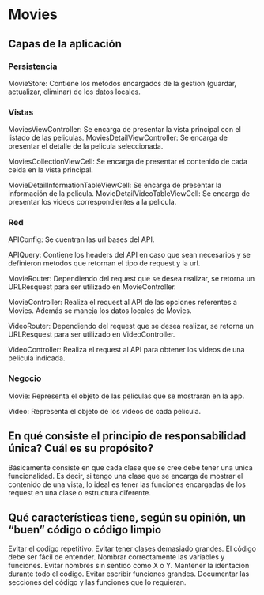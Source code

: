 # Movies

## Capas de la aplicación

### Persistencia 

MovieStore: Contiene los metodos encargados de la gestion (guardar, actualizar, eliminar) de los datos locales.

### Vistas 

MoviesViewController: Se encarga de presentar la vista principal con el listado de las peliculas.
MoviesDetailViewController: Se encarga de presentar el detalle de la pelicula seleccionada.

MoviesCollectionViewCell: Se encarga de presentar el contenido de cada celda en la vista principal.

MovieDetailInformationTableViewCell: Se encarga de presentar la información de la pelicula.
MovieDetailVideoTableViewCell: Se encarga de presentar los videos correspondientes a la pelicula.

### Red 

APIConfig: Se cuentran las url bases del API.

APIQuery: Contiene los headers del API en caso que sean necesarios y se definieron metodos que retornan el tipo de request y la url.

MovieRouter: Dependiendo del request que se desea realizar, se retorna un URLResquest para ser utilizado en MovieController.

MovieController: Realiza el request al API de las opciones referentes a Movies. Además se maneja los datos locales de Movies.

VideoRouter: Dependiendo del request que se desea realizar, se retorna un URLResquest para ser utilizado en VideoController.

VideoController: Realiza el request al API para obtener los videos de una pelicula indicada.

### Negocio

Movie: Representa el objeto de las peliculas que se mostraran en la app. 

Video: Representa el objeto de los videos de cada pelicula.

## En qué consiste el principio de responsabilidad única? Cuál es su propósito?

Básicamente consiste en que cada clase que se cree debe tener una unica funcionalidad. Es decir, si tengo una clase que se encarga de mostrar el contenido de una vista, lo ideal es tener las funciones encargadas de los request en una clase o estructura diferente.

## Qué características tiene, según su opinión, un “buen” código o código limpio

  Evitar el codigo repetitivo.
  Evitar tener clases demasiado grandes.
  El código debe ser fácil de entender.
  Nombrar correctamente las variables y funciones. Evitar nombres sin sentido como X o Y.
  Mantener la identación durante todo el código.
  Evitar escribir funciones grandes.
  Documentar las secciones del código y las funciones que lo requieran.
  
